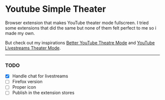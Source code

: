 # Youtube Simple Theater
Browser extension that makes YouTube theater mode fullscreen.
I tried some extensions that did the same but none of them felt perfect to me so i made my own.

But check out my inspirations [Better YouTube Theatre Mode](https://github.com/SimenMH/better-youtube-theatre-mode) and [YouTube Livestreams Theater Mode](https://napalighost.com/youtube-livestreams-theater-mode).

---

### TODO
- [x] Handle chat for livestreams
- [ ] Firefox version
- [ ] Proper icon
- [ ] Publish in the extension stores
